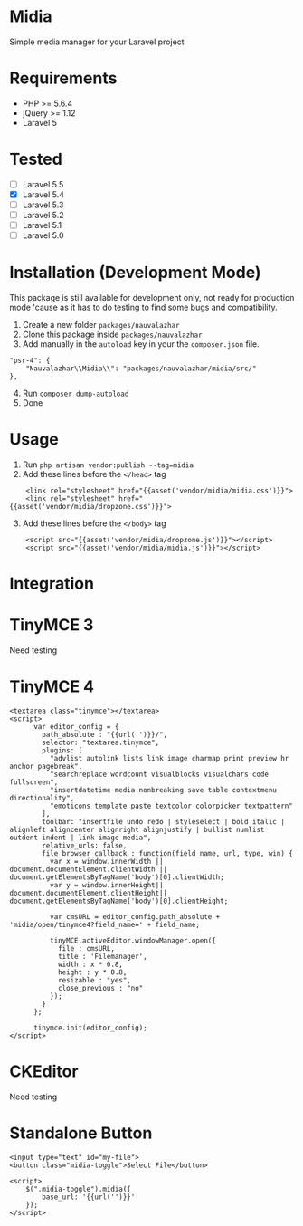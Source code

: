 # Midia
Simple media manager for your Laravel project

# Requirements
- PHP >= 5.6.4
- jQuery >= 1.12
- Laravel 5

# Tested
- [ ] Laravel 5.5
- [x] Laravel 5.4 
- [ ] Laravel 5.3 
- [ ] Laravel 5.2 
- [ ] Laravel 5.1 
- [ ] Laravel 5.0 

# Installation (Development Mode)
This package is still available for development only, not ready for production mode 'cause as it has to do testing to find some bugs and compatibility.

1. Create a new folder `packages/nauvalazhar`
2. Clone this package inside `packages/nauvalazhar`
3. Add manually in the `autoload` key in your the `composer.json` file.
```
"psr-4": {
    "Nauvalazhar\\Midia\\": "packages/nauvalazhar/midia/src/"
},
```
4. Run `composer dump-autoload`
5. Done

# Usage
1. Run `php artisan vendor:publish --tag=midia`
2. Add these lines before the `</head>` tag
```
	<link rel="stylesheet" href="{{asset('vendor/midia/midia.css')}}">
	<link rel="stylesheet" href="{{asset('vendor/midia/dropzone.css')}}">
```
3. Add these lines before the `</body>` tag
```
	<script src="{{asset('vendor/midia/dropzone.js')}}"></script>
	<script src="{{asset('vendor/midia/midia.js')}}"></script>
```

# Integration
# TinyMCE 3
Need testing

# TinyMCE 4
```
<textarea class="tinymce"></textarea>
<script>
	  var editor_config = {
	    path_absolute : "{{url('')}}/",
	    selector: "textarea.tinymce",
	    plugins: [
	      "advlist autolink lists link image charmap print preview hr anchor pagebreak",
	      "searchreplace wordcount visualblocks visualchars code fullscreen",
	      "insertdatetime media nonbreaking save table contextmenu directionality",
	      "emoticons template paste textcolor colorpicker textpattern"
	    ],
	    toolbar: "insertfile undo redo | styleselect | bold italic | alignleft aligncenter alignright alignjustify | bullist numlist outdent indent | link image media",
	    relative_urls: false,
	    file_browser_callback : function(field_name, url, type, win) {
	      var x = window.innerWidth || document.documentElement.clientWidth || document.getElementsByTagName('body')[0].clientWidth;
	      var y = window.innerHeight|| document.documentElement.clientHeight|| document.getElementsByTagName('body')[0].clientHeight;

	      var cmsURL = editor_config.path_absolute + 'midia/open/tinymce4?field_name=' + field_name;

	      tinyMCE.activeEditor.windowManager.open({
	        file : cmsURL,
	        title : 'Filemanager',
	        width : x * 0.8,
	        height : y * 0.8,
	        resizable : "yes",
	        close_previous : "no"
	      });
	    }
	  };

	  tinymce.init(editor_config);
</script>
```
# CKEditor
Need testing

# Standalone Button
```
<input type="text" id="my-file">
<button class="midia-toggle">Select File</button>

<script>
	$(".midia-toggle").midia({
		base_url: '{{url('')}}'
	});
</script>
```